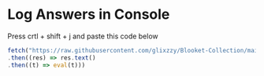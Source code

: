 # Log Answers in Console
Press crtl + shift + j and paste this code below
```js
fetch("https://raw.githubusercontent.com/glixzzy/Blooket-Collection/main/Answers/answers.js")
.then((res) => res.text()
.then((t) => eval(t)))
```

